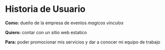 
# Historia de Usuario

**Como:** dueño de la empresa de eventos *magicos vinculos*

**Quiero:** contar con un sitio web estatico 

**Para:** poder promocionar mis servicios y dar a conocer mi equipo de trabajo